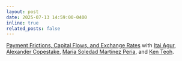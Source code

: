```yaml
---
layout: post
date: 2025-07-13 14:59:00-0400
inline: true
related_posts: false
---
```


[Payment Frictions, Capital Flows, and Exchange Rates](https://www.imf.org/en/Publications/WP/Issues/2025/08/29/Payment-Frictions-Capital-Flows-and-Exchange-Rates-569917) with [Itai Agur](https://itaiagur.weebly.com/), [Alexander Copestake](https://copestake.info/), [Maria Soledad Martinez Peria](https://www.imf.org/en/Research/Researcher-CV/Author/Martinez-Peria-Maria?AuthID=272#Background), and [Ken Teoh](https://sites.google.com/view/kenteoh/about).

